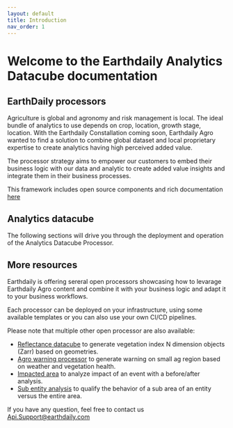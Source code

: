 ```yaml
---
layout: default
title: Introduction
nav_order: 1
---
```


# Welcome to the Earthdaily Analytics Datacube documentation

## EarthDaily processors
Agriculture is global and agronomy and risk management is local. The ideal bundle of analytics to use depends on crop, location, growth stage, location. With the Earthdaily Constallation coming soon, Earthdaily Agro wanted to find a solution to combine global dataset and local proprietary expertise to create analytics having high perceived added value. 

The processor strategy aims to empower our customers to embed their business logic with our data and analytic to create added value insights and integrate them in their business processes.
 
This framework includes open source components and rich documentation [here](https://github.com/earthdaily)

## Analytics datacube 

The following sections will drive you through the deployment and operation of the Analytics Datacube Processor.

## More resources

Earthdaily is offering sereral open processors showcasing how to levarage Earthdaily Agro content and combine it with your business logic and adapt it to your business workflows.

Each processor can be deployed on your infrastructure, using some available templates  or you can also use your own CI/CD pipelines.

Please note that multiple other open processor are also available:
 - [Reflectance datacube](https://github.com/earthdaily/reflectance-datacube-processor) to generate vegetation index N dimension objects (Zarr) based on geometries.
 - [Agro warning processor](https://github.com/earthdaily/regional-level-alerts-processor) to generate warning on small ag region based on weather and vegetation health.
 - [Impacted area](https://github.com/earthdaily/impacted-areas-identification-processor) to analyze impact of an event with a before/after analysis.
 - [Sub entity analysis](https://github.com/earthdaily/sub-entity-analysis-processor) to qualify the behavior of a sub area of an entity versus the entire area.
    
If you have any question, feel free to contact us Api.Support@earthdaily.com 
